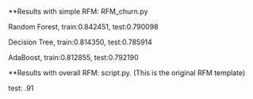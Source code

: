 

**Results with simple RFM: RFM_churn.py

Random Forest, train:0.842451, test:0.790098

Decision Tree, train:0.814350, test:0.785914

AdaBoost, train:0.812855, test:0.792190


**Results with overall RFM: script.py. (This is the original RFM template)

test: .91
